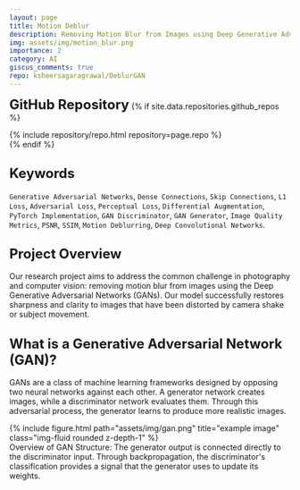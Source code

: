 ```yaml
---
layout: page
title: Motion Deblur
description: Removing Motion Blur from Images using Deep Generative Adversarial Network
img: assets/img/motion_blur.png
importance: 2
category: AI
giscus_comments: true
repo: ksheersagaragrawal/DeblurGAN
---
```


<span style="font-size: 24px;font-weight: bold;">GitHub Repository</span>
{% if site.data.repositories.github_repos %}
<div class="repositories d-flex flex-wrap flex-md-row flex-column justify-content-between align-items-center">
    {% include repository/repo.html repository=page.repo %}
</div>
{% endif %}

## <span style="font-size: 24px;font-weight: bold;">Keywords </span>
`Generative Adversarial Networks`, `Dense Connections`, `Skip Connections`, `L1 Loss`, `Adversarial Loss`, `Perceptual Loss`, `Differential Augmentation`, `PyTorch Implementation`, `GAN Discriminator`, `GAN Generator`, `Image Quality Metrics`, `PSNR`, `SSIM`, `Motion Deblurring`, `Deep Convolutional Networks`.

## <span style="font-size: 24px;font-weight: bold;">Project Overview</span>
Our research project aims to address the common challenge in photography and computer vision: removing motion blur from images using the Deep Generative Adversarial Networks (GANs). Our model successfully restores sharpness and clarity to images that have been distorted by camera shake or subject movement.

## <span style="font-size: 24px;font-weight: bold;">What is a Generative Adversarial Network (GAN)?</span>
GANs are a class of machine learning frameworks designed by opposing two neural networks against each other. A generator network creates images, while a discriminator network evaluates them. Through this adversarial process, the generator learns to produce more realistic images.

<div class="row">
    <div class="col-sm-12 mt-md-0 mx-auto text-center">
         {% include figure.html path="assets/img/gan.png" title="example image" class="img-fluid rounded z-depth-1" %}
    </div>
</div>
<div class="caption">
    Overview of GAN Structure: The generator output is connected directly to the discriminator input. Through backpropagation, the discriminator's classification provides a signal that the generator uses to update its weights.
</div>
